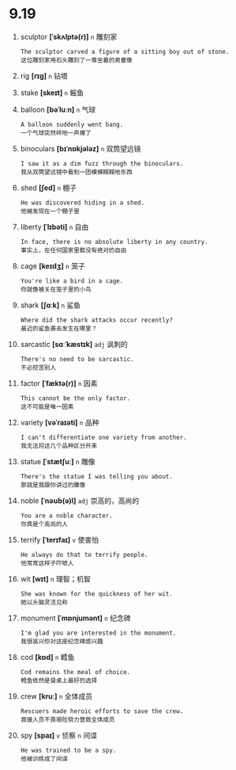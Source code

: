 # 9.19


1. sculptor **[ˈskʌlptə(r)]** `n` 雕刻家
    ```
    The sculptor carved a figure of a sitting boy out of stone.
    这位雕刻家用石头雕刻了一尊坐着的男童像
    ```

2. rig **[rɪɡ]** `n` 钻塔

3. stake **[skeɪt]** `n` 鳐鱼

4. balloon **[bəˈluːn]** `n` 气球
    ```
    A balloon suddenly went bang.
    一个气球突然砰地一声爆了
    ```

5. binoculars **[bɪˈnɒkjələz]** `n` 双筒望远镜
    ```
    I saw it as a dim fuzz through the binoculars.
    我从双筒望远镜中看到一团模模糊糊地东西
    ```

6. shed **[ʃed]** `n` 棚子
    ```
    He was discovered hiding in a shed.
    他被发现在一个棚子里
    ```

7. liberty **[ˈlɪbəti]** `n` 自由
    ```
    In face, there is no absolute liberty in any country.
    事实上，在任何国家里都没有绝对的自由
    ```

8. cage **[keɪdʒ]** `n` 笼子
    ```
    You're like a bird in a cage.
    你就像被关在笼子里的小鸟
    ```

9. shark **[ʃɑːk]** `n` 鲨鱼
    ```
    Where did the shark attacks occur recently?
    最近的鲨鱼袭击发生在哪里？
    ```

10. sarcastic **[sɑːˈkæstɪk]** `adj` 讽刺的
    ```
    There's no need to be sarcastic.
    不必挖苦别人
    ```

11. factor **[ˈfæktə(r)]** `n` 因素
    ```
    This cannot be the only factor.
    这不可能是唯一因素
    ```

12. variety **[vəˈraɪəti]** `n` 品种
    ```
    I can't differentiate one variety from another.
    我无法将这几个品种区分开来
    ```

13. statue **[ˈstætʃuː]** `n` 雕像
    ```
    There's the statue I was telling you about.
    那就是我跟你讲过的雕像
    ```

14. noble **[ˈnəʊb(ə)l]** `adj` 崇高的，高尚的
    ```
    You are a noble character.
    你真是个高尚的人
    ```

15. terrify **[ˈterɪfaɪ]** `v` 使害怕
    ```
    He always do that to terrify people.
    他常常这样子吓唬人
    ```

16. wit **[wɪt]** `n` 理智；机智
    ```
    She was known for the quickness of her wit.
    她以头脑灵活见称
    ```

17. monument **[ˈmɒnjumənt]** `n` 纪念碑
    ```
    I'm glad you are interested in the monument.
    我很高兴你对这座纪念碑感兴趣
    ```

18. cod **[kɒd]** `n` 鳕鱼
    ```
    Cod remains the meal of choice.
    鳕鱼依然是餐桌上最好的选择
    ```

19. crew **[kruː]** `n` 全体成员
    ```
    Rescuers made heroic efforts to save the crew.
    救援人员不畏艰险努力营救全体成员
    ```

20. spy **[spaɪ]** `v` 侦察 `n` 间谍
    ```
    He was trained to be a spy.
    他被训练成了间谍
    ```
